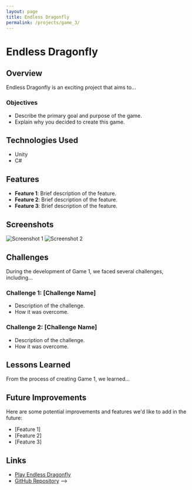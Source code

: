```yaml
---
layout: page
title: Endless Dragonfly
permalink: /projects/game_3/
---
```


# Endless Dragonfly

## Overview

Endless Dragonfly is an exciting project that aims to...

### Objectives

- Describe the primary goal and purpose of the game.
- Explain why you decided to create this game.

## Technologies Used

- Unity
- C#

## Features

- **Feature 1**: Brief description of the feature.
- **Feature 2**: Brief description of the feature.
- **Feature 3**: Brief description of the feature.

## Screenshots

![Screenshot 1](URL-to-screenshot-1.png)
![Screenshot 2](URL-to-screenshot-2.png)

## Challenges

During the development of Game 1, we faced several challenges, including...

### Challenge 1: [Challenge Name]

- Description of the challenge.
- How it was overcome.

### Challenge 2: [Challenge Name]

- Description of the challenge.
- How it was overcome.

## Lessons Learned

From the process of creating Game 1, we learned...

## Future Improvements

Here are some potential improvements and features we'd like to add in the future:

- [Feature 1]
- [Feature 2]
- [Feature 3]

<!-- ## Credits

- **Developer**: [Jesse Saarela, Miqueas Orellana]
- **Artist**: [Hilla Saarela]
<!-- - **Sound Designer**: [Miqueas Orellana] -->

## Links

- [Play Endless Dragonfly](#)
- [GitHub Repository](#) -->
